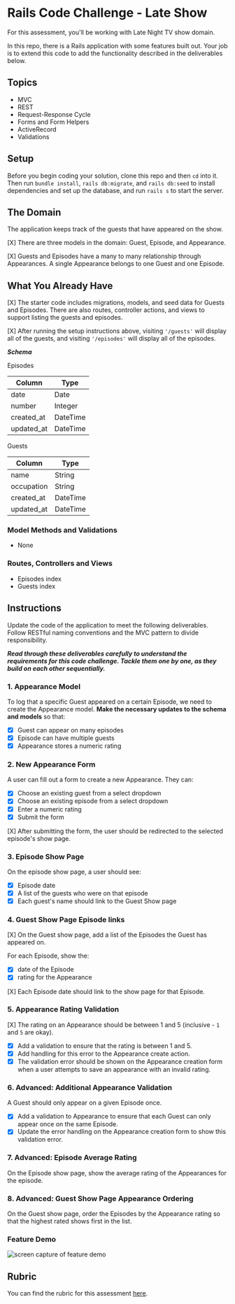 # Rails Code Challenge - Late Show

For this assessment, you'll be working with Late Night TV show domain.

In this repo, there is a Rails application with some features built out. Your job is to extend this code to add the functionality described in the deliverables below.

## Topics

- MVC
- REST
- Request-Response Cycle
- Forms and Form Helpers
- ActiveRecord
- Validations

## Setup

Before you begin coding your solution, clone this repo and then `cd` into it. Then run `bundle install`, `rails db:migrate`, and `rails db:seed` to install dependencies and set up the database, and run `rails s` to start the server.

## The Domain

The application keeps track of the guests that have appeared on the show.

[X] There are three models in the domain: Guest, Episode, and Appearance.

[X] Guests and Episodes have a many to many relationship through Appearances. A single Appearance belongs to one Guest and one Episode.

## What You Already Have

[X] The starter code includes migrations, models, and seed data for Guests and Episodes. There are also routes, controller actions, and views to support listing the guests and episodes.

[X] After running the setup instructions above, visiting `'/guests'` will display all of the guests, and visiting `'/episodes'` will display all of the episodes.

***Schema***

Episodes

| Column | Type |
| ------------- | ------------- |
| date  | Date  |
| number  | Integer  |
| created_at  | DateTime  |
| updated_at  | DateTime  |

Guests

| Column | Type |
| ------------- | ------------- |
| name  | String  |
| occupation  | String  |
| created_at  | DateTime  |
| updated_at  | DateTime  |

### Model Methods and Validations

- None

### Routes, Controllers and Views

- Episodes index
- Guests index

## Instructions

Update the code of the application to meet the following deliverables. Follow RESTful naming conventions and the MVC pattern to divide responsibility.

***Read through these deliverables carefully to understand the requirements for this code challenge. Tackle them one by one, as they build on each other sequentially.***



### 1. Appearance Model

To log that a specific Guest appeared on a certain Episode, we need to create the Appearance model. **Make the necessary updates to the schema and models** so that:

- [X] Guest can appear on many episodes
- [X] Episode can have multiple guests
- [X] Appearance stores a numeric rating

### 2. New Appearance Form

A user can fill out a form to create a new Appearance. They can:

- [X] Choose an existing guest from a select dropdown
- [X] Choose an existing episode from a select dropdown
- [X] Enter a numeric rating
- [X] Submit the form

[X] After submitting the form, the user should be redirected to the selected episode's show page.

### 3. Episode Show Page

On the episode show page, a user should see:

- [X] Episode date
- [X] A list of the guests who were on that episode
- [X] Each guest's name should link to the Guest Show page

### 4. Guest Show Page Episode links

[X] On the Guest show page, add a list of the Episodes the Guest has appeared on.

For each Episode, show the:

- [X] date of the Episode
- [X] rating for the Appearance

[X] Each Episode date should link to the show page for that Episode.

### 5. Appearance Rating Validation

[X] The rating on an Appearance should be between 1 and 5 (inclusive - `1` and `5` are okay).

- [X] Add a validation to ensure that the rating is between 1 and 5.
- [X] Add handling for this error to the Appearance create action.
- [X] The validation error should be shown on the Appearance creation form when a user attempts to save an appearance with an invalid rating.

### 6. Advanced: Additional Appearance Validation

A Guest should only appear on a given Episode once.

- [X] Add a validation to Appearance to ensure that each Guest can only appear once on the same Episode.
- [X] Update the error handling on the Appearance creation form to show this validation error.

### 7. Advanced: Episode Average Rating

On the Episode show page, show the average rating of the Appearances for the episode.

### 8. Advanced: Guest Show Page Appearance Ordering

On the Guest show page, order the Episodes by the Appearance rating so that the highest rated shows first in the list.

### Feature Demo

![screen capture of feature demo](late-show-features-demo.gif)

## Rubric

You can find the rubric for this assessment [here](https://github.com/learn-co-curriculum/se-rubrics/blob/master/module-2.md).
